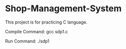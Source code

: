 # Shop-Management-System
This project is for practicing C language.



Compile Command:  gcc sdp1.c

Run Command: ./sdp1
